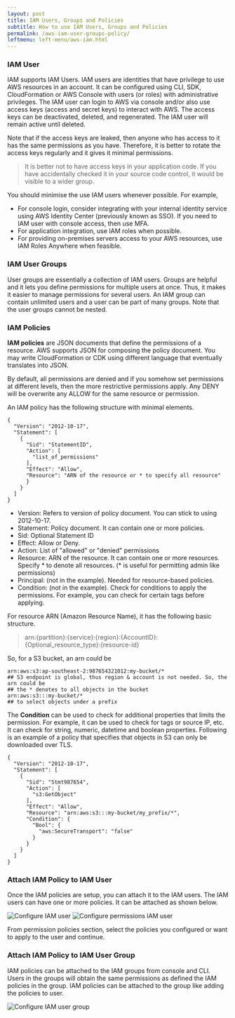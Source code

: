 ```yaml
---
layout: post
title: IAM Users, Groups and Policies
subtitle: How to use IAM Users, Groups and Policies
permalink: /aws-iam-user-groups-policy/
leftmenu: left-menu/aws-iam.html
---
```


### IAM User
IAM supports IAM Users. IAM users are identities that have privilege to use AWS resources in an account. It can be configured using CLI, SDK, CloudFormation or AWS Console with users (or roles) with administrative privileges. The IAM user can login to AWS via console and/or also use access keys (access and secret keys) to interact with AWS. The access keys can be deactivated, deleted, and regenerated. The IAM user will remain active until deleted. 

Note that if the access keys are leaked, then anyone who has access to it has the same permissions as you have. Therefore, it is better to rotate the access keys regularly and it gives it minimal permissions.

> It is better not to have access keys in your application code. If you have accidentally checked it in your source code control, it would be visible to a wider group.

You should minimise the use IAM users whenever possible. For example, 
- For console login, consider integrating with your internal identity service using AWS Identity Center (previously known as SSO). If you need to IAM user with console access, then use MFA.
- For application integration, use IAM roles when possible. 
- For providing on-premises servers access to your AWS resources, use IAM Roles Anywhere when feasible.


### IAM User Groups
User groups are essentially a collection of IAM users. Groups are helpful and it lets you define permissions for multiple users at once. Thus, it makes it easier to manage permissions for several users.
An IAM group can contain unlimited users and a user can be part of many groups. Note that the user groups cannot be nested.


### IAM Policies
**IAM policies** are JSON documents that define the permissions of a resource. AWS supports JSON for composing the policy document. You may write CloudFormation or CDK using different language that eventually translates into JSON.

By default, all permissions are denied and if you somehow set permissions at different levels, then the more restrictive permissions apply. Any DENY will be overwrite any ALLOW for the same resource or permission.

An IAM policy has the following structure with minimal elements.

```
{
  "Version": "2012-10-17",
  "Statement": [
    {
      "Sid": "StatementID",
      "Action": [
		"list_of_permissions"
      ],
      "Effect": "Allow",
      "Resource": "ARN of the resource or * to specify all resource"
      }
    }
  ]
}
```


- Version: Refers to version of policy document. You can stick to using 2012-10-17.
- Statement: Policy document. It can contain one or more policies.
- Sid: Optional Statement ID
- Effect: Allow or Deny. 
- Action: List of "allowed" or "denied" permissions 
- Resource: ARN of the resource. It can contain one or more resources. Specify * to denote all resources. (* is useful for permitting admin like permissions)
- Principal: (not in the example). Needed for resource-based policies.
- Condition: (not in the example). Check for conditions to apply the permissions. For example, you can check for certain tags before applying.

For resource ARN (Amazon Resource Name), it has the following basic structure.

> arn:{partition}:{service}:{region}:{AccountID}:{Optional_resource_type}:{resource-id}

So, for a S3 bucket, an arn could be

```
arn:aws:s3:ap-southeast-2:987654321012:my-bucket/* 
## S3 endpoint is global, thus region & account is not needed. So, the arn could be 
## the * denotes to all objects in the bucket
arn:aws:s3:::my-bucket/* 
## to select objects under a prefix
```

The **Condition** can be used to check for additional properties that limits the permission. For example, it can be used to check for tags or source IP, etc. It can check for string, numeric, datetime and boolean properties. Following is an example of a policy that specifies that objects in S3 can only be downloaded over TLS.

```
{
  "Version": "2012-10-17",
  "Statement": [
    {
      "Sid": "Stmt987654",
      "Action": [
        "s3:GetObject"
      ],
      "Effect": "Allow",
      "Resource": "arn:aws:s3:::my-bucket/my_prefix/*",
      "Condition": {
        "Bool": {
          "aws:SecureTransport": "false"
        }
      }
    }
  ]
}
```

### Attach IAM Policy to IAM User
Once the IAM policies are setup, you can attach it to the IAM users. The IAM users can have one or more policies. It can be attached as shown below.

   ![Configure IAM user](https://shajam-s3.s3.amazonaws.com/images/aws/iam/iam-user-details.png)
   ![Configure permissions IAM user](https://shajam-s3.s3.amazonaws.com/images/aws/iam/permissions-for-user.png)

From permission policies section, select the policies you configured or want to apply to the user and continue.

### Attach IAM Policy to IAM User Group
IAM policies can be attached to the IAM groups from console and CLI. Users in the groups will obtain the same permissions as defined the IAM policies in the group. IAM policies can be attached to the group like adding the policies to user.

   ![Configure IAM user group](https://shajam-s3.s3.amazonaws.com/images/aws/iam/set-user-group.png)
